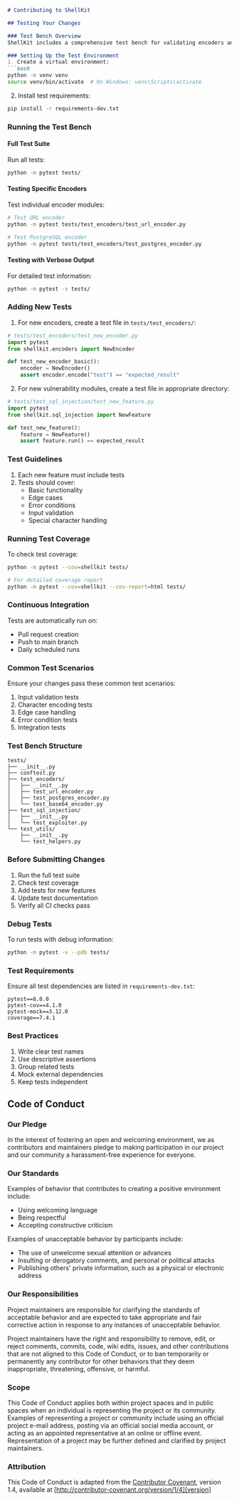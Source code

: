 ```markdown
# Contributing to ShellKit

## Testing Your Changes

### Test Bench Overview
ShellKit includes a comprehensive test bench for validating encoders and ensuring compatibility across different scenarios. The test bench is located in the `tests/` directory.

### Setting Up the Test Environment
1. Create a virtual environment:
```bash
python -m venv venv
source venv/bin/activate  # On Windows: venv\Scripts\activate
```

2. Install test requirements:
```bash
pip install -r requirements-dev.txt
```

### Running the Test Bench

#### Full Test Suite
Run all tests:
```bash
python -m pytest tests/
```

#### Testing Specific Encoders
Test individual encoder modules:
```bash
# Test URL encoder
python -m pytest tests/test_encoders/test_url_encoder.py

# Test PostgreSQL encoder
python -m pytest tests/test_encoders/test_postgres_encoder.py
```

#### Testing with Verbose Output
For detailed test information:
```bash
python -m pytest -v tests/
```

### Adding New Tests

1. For new encoders, create a test file in `tests/test_encoders/`:
```python
# tests/test_encoders/test_new_encoder.py
import pytest
from shellkit.encoders import NewEncoder

def test_new_encoder_basic():
    encoder = NewEncoder()
    assert encoder.encode("test") == "expected_result"
```

2. For new vulnerability modules, create a test file in appropriate directory:
```python
# tests/test_sql_injection/test_new_feature.py
import pytest
from shellkit.sql_injection import NewFeature

def test_new_feature():
    feature = NewFeature()
    assert feature.run() == expected_result
```

### Test Guidelines
1. Each new feature must include tests
2. Tests should cover:
   - Basic functionality
   - Edge cases
   - Error conditions
   - Input validation
   - Special character handling

### Running Test Coverage
To check test coverage:
```bash
python -m pytest --cov=shellkit tests/

# For detailed coverage report
python -m pytest --cov=shellkit --cov-report=html tests/
```

### Continuous Integration
Tests are automatically run on:
- Pull request creation
- Push to main branch
- Daily scheduled runs

### Common Test Scenarios
Ensure your changes pass these common test scenarios:
1. Input validation tests
2. Character encoding tests
3. Edge case handling
4. Error condition tests
5. Integration tests

### Test Bench Structure
```
tests/
├── __init__.py
├── conftest.py
├── test_encoders/
│   ├── __init__.py
│   ├── test_url_encoder.py
│   ├── test_postgres_encoder.py
│   └── test_base64_encoder.py
├── test_sql_injection/
│   ├── __init__.py
│   └── test_exploiter.py
└── test_utils/
    ├── __init__.py
    └── test_helpers.py
```

### Before Submitting Changes
1. Run the full test suite
2. Check test coverage
3. Add tests for new features
4. Update test documentation
5. Verify all CI checks pass

### Debug Tests
To run tests with debug information:
```bash
python -m pytest -v --pdb tests/
```

### Test Requirements
Ensure all test dependencies are listed in `requirements-dev.txt`:
```
pytest==8.0.0
pytest-cov==4.1.0
pytest-mock==3.12.0
coverage==7.4.1
```

### Best Practices
1. Write clear test names
2. Use descriptive assertions
3. Group related tests
4. Mock external dependencies
5. Keep tests independent


## Code of Conduct

### Our Pledge

In the interest of fostering an open and welcoming environment, we as
contributors and maintainers pledge to making participation in our project and
our community a harassment-free experience for everyone.

### Our Standards

Examples of behavior that contributes to creating a positive environment
include:

* Using welcoming language
* Being respectful
* Accepting constructive criticism

Examples of unacceptable behavior by participants include:

* The use of unwelcome sexual attention or advances
* Insulting or derogatory comments, and personal or political attacks
* Publishing others' private information, such as a physical or electronic
  address

### Our Responsibilities

Project maintainers are responsible for clarifying the standards of acceptable
behavior and are expected to take appropriate and fair corrective action in
response to any instances of unacceptable behavior.

Project maintainers have the right and responsibility to remove, edit, or
reject comments, commits, code, wiki edits, issues, and other contributions
that are not aligned to this Code of Conduct, or to ban temporarily or
permanently any contributor for other behaviors that they deem inappropriate,
threatening, offensive, or harmful.

### Scope

This Code of Conduct applies both within project spaces and in public spaces
when an individual is representing the project or its community. Examples of
representing a project or community include using an official project e-mail
address, posting via an official social media account, or acting as an appointed
representative at an online or offline event. Representation of a project may be
further defined and clarified by project maintainers.

### Attribution

This Code of Conduct is adapted from the [Contributor Covenant][homepage], version 1.4,
available at [http://contributor-covenant.org/version/1/4][version]

[homepage]: http://contributor-covenant.org
[version]: http://contributor-covenant.org/version/1/4/